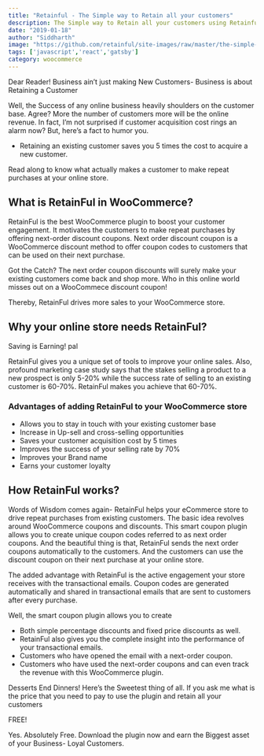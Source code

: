 ```yaml
---
title: "Retainful - The Simple way to Retain all your customers"
description: The Simple way to Retain all your customers using Retainful
date: "2019-01-18"
author: "Siddharth"
image: "https://github.com/retainful/site-images/raw/master/the-simple-way-to-retain-all-your-customers.jpg"
tags: ['javascript','react','gatsby']
category: woocommerce
---
```


Dear Reader!
Business ain’t just making New Customers- Business is about Retaining a Customer

Well, the Success of any online business heavily shoulders on the customer base. Agree?
More the number of customers more will be the online revenue. In fact, I’m not surprised if customer acquisition cost rings an alarm now?
But, here’s a fact to humor you.

* Retaining an existing customer saves you 5 times the cost to acquire a new customer.

Read along to know what actually makes a customer to make repeat purchases at your online store.

## What is RetainFul in WooCommerce?

RetainFul is the best WooCommerce plugin to boost your customer engagement. It motivates the customers to make repeat purchases by offering next-order discount coupons.
Next order discount coupon is a WooCommerce discount method to offer coupon codes to customers that can be used on their next purchase.

Got the  Catch?
The next order coupon discounts will surely make your existing customers come back and shop more.
Who in this online world misses out on a WooCommece discount coupon!

Thereby, RetainFul drives more sales to your WooCommerce store.

## Why your online store needs RetainFul?

Saving is Earning! pal

RetainFul gives you a unique set of tools to improve your online sales. Also, profound <link-text url="https://www.invespcro.com/blog/customer-acquisition-retention/" target="\_blank" rel="nofollow">marketing case study</link-text> says that the stakes selling a product to a new prospect is only 5-20% while the success rate of selling to an existing customer is 60-70%.
RetainFul makes you achieve that 60-70%.

### Advantages of adding RetainFul to your WooCommerce store

* Allows you to stay in touch with your existing customer base
* Increase in Up-sell and cross-selling opportunities
* Saves your customer acquisition cost by 5 times
* Improves the success of your selling rate by 70%
* Improves your Brand name
* Earns your customer loyalty

## How RetainFul works?

Words of Wisdom comes again- RetainFul helps your eCommerce store to drive repeat purchases from existing customers. The basic idea revolves around WooCommerce coupons and discounts. This smart coupon plugin allows you to create unique coupon codes referred to as next order coupons. And the beautiful thing is that, RetainFul sends the next order coupons automatically to the customers. And the customers can use the discount coupon on their next purchase at your online store.

The added advantage with RetainFul is the active engagement your store receives with the transactional emails. Coupon codes are generated automatically and shared in transactional emails that are sent to customers after every purchase.

Well, the smart coupon plugin allows you to create

* Both simple percentage discounts and fixed price discounts as well.
* RetainFul also gives you the complete insight into the performance of your transactional emails.
* Customers who have opened the email with a next-order coupon.
* Customers who have used the next-order coupons and can even track the revenue with this WooCommerce plugin.

Desserts End Dinners!
Here’s the Sweetest thing of all.
If you ask me what is the price that you need to pay to use the plugin and retain all your customers

<link-text url="https://www.retainful.com/">FREE!</link-text>

Yes. Absolutely Free. <link-text url="https://www.retainful.com/">Download the plugin now</link-text> and earn the Biggest asset of your Business- Loyal Customers.
